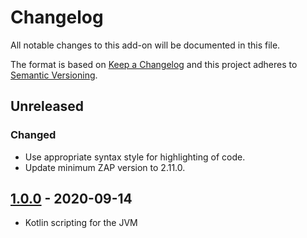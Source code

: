 # Changelog
All notable changes to this add-on will be documented in this file.

The format is based on [Keep a Changelog](https://keepachangelog.com/en/1.0.0/)
and this project adheres to [Semantic Versioning](https://semver.org/spec/v2.0.0.html).

## Unreleased
### Changed
- Use appropriate syntax style for highlighting of code.
- Update minimum ZAP version to 2.11.0.

## [1.0.0] - 2020-09-14

- Kotlin scripting for the JVM

[1.0.0]: https://github.com/zaproxy/zap-extensions/releases/kotlin-v1.0.0
